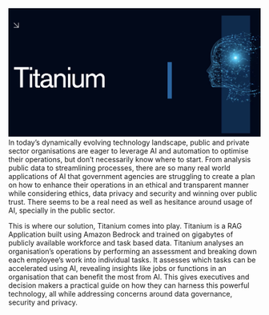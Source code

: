 <img src="Titanium.png" />
In today’s dynamically evolving technology landscape, public and private sector organisations are eager to leverage AI and automation to optimise their operations, but don’t necessarily know where to start. From analysis public data to streamlining processes, there are so many real world applications of AI that government agencies are struggling to create a plan on how to enhance their operations in an ethical and transparent manner while considering ethics, data privacy and security and winning over public trust. There seems to be a real need as well as hesitance around usage of AI, specially in the public sector.

This is where our solution, Titanium comes into play. Titanium is a RAG Application built using Amazon Bedrock and trained on gigabytes of publicly available workforce and task based data. Titanium analyses an organisation’s operations by performing an assessment and breaking down each employee’s work into individual tasks. It assesses which tasks can be  accelerated using AI, revealing insights like jobs or functions in an organisation that can benefit the most from AI. This gives executives and decision makers a practical guide on how they can harness this powerful technology, all while addressing concerns around data governance, security and privacy.
